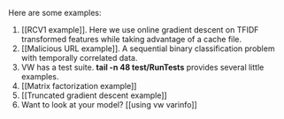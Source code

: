 Here are some examples:

<ol>
<li>[[RCV1 example]].  Here we use online gradient descent on TFIDF transformed features while taking advantage of a cache file.</li>
<li>[[Malicious URL example]].  A sequential binary classification problem with temporally correlated data.</li>
<li>VW has a test suite.  <strong>tail -n 48 test/RunTests</strong> provides several little examples.</li>
<li>[[Matrix factorization example]]</li>
<li>[[Truncated gradient descent example]]</li>
<li>Want to look at your model? [[using vw varinfo]]</li>
</ol>
